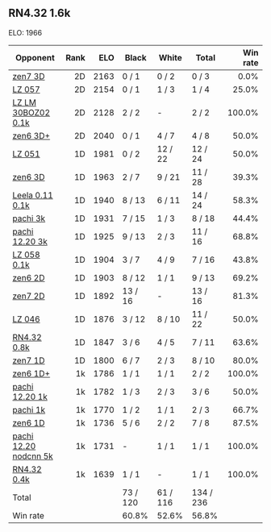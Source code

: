 ## RN4.32 1.6k ##

ELO: 1966

Opponent | Rank | ELO | Black | White | Total | Win rate
---------|-----:|----:|-------|-------|-------|-------:
[zen7 3D](zen7%203D.md) | 2D | 2163 | 0 / 1 | 0 / 2 | 0 / 3 | 0.0%
[LZ 057](LZ%20057.md) | 2D | 2154 | 0 / 1 | 1 / 3 | 1 / 4 | 25.0%
[LZ LM 30BOZ02 0.1k](LZ%20LM%2030BOZ02%200.1k.md) | 2D | 2128 | 2 / 2 | - | 2 / 2 | 100.0%
[zen6 3D+](zen6%203D+.md) | 2D | 2040 | 0 / 1 | 4 / 7 | 4 / 8 | 50.0%
[LZ 051](LZ%20051.md) | 1D | 1981 | 0 / 2 | 12 / 22 | 12 / 24 | 50.0%
[zen6 3D](zen6%203D.md) | 1D | 1963 | 2 / 7 | 9 / 21 | 11 / 28 | 39.3%
[Leela 0.11 0.1k](Leela%200.11%200.1k.md) | 1D | 1940 | 8 / 13 | 6 / 11 | 14 / 24 | 58.3%
[pachi 3k](pachi%203k.md) | 1D | 1931 | 7 / 15 | 1 / 3 | 8 / 18 | 44.4%
[pachi 12.20 3k](pachi%2012.20%203k.md) | 1D | 1925 | 9 / 13 | 2 / 3 | 11 / 16 | 68.8%
[LZ 058 0.1k](LZ%20058%200.1k.md) | 1D | 1904 | 3 / 7 | 4 / 9 | 7 / 16 | 43.8%
[zen6 2D](zen6%202D.md) | 1D | 1903 | 8 / 12 | 1 / 1 | 9 / 13 | 69.2%
[zen7 2D](zen7%202D.md) | 1D | 1892 | 13 / 16 | - | 13 / 16 | 81.3%
[LZ 046](LZ%20046.md) | 1D | 1876 | 3 / 12 | 8 / 10 | 11 / 22 | 50.0%
[RN4.32 0.8k](RN4.32%200.8k.md) | 1D | 1847 | 3 / 6 | 4 / 5 | 7 / 11 | 63.6%
[zen7 1D](zen7%201D.md) | 1D | 1800 | 6 / 7 | 2 / 3 | 8 / 10 | 80.0%
[zen6 1D+](zen6%201D+.md) | 1k | 1786 | 1 / 1 | 1 / 1 | 2 / 2 | 100.0%
[pachi 12.20 1k](pachi%2012.20%201k.md) | 1k | 1782 | 1 / 3 | 2 / 3 | 3 / 6 | 50.0%
[pachi 1k](pachi%201k.md) | 1k | 1770 | 1 / 2 | 1 / 1 | 2 / 3 | 66.7%
[zen6 1D](zen6%201D.md) | 1k | 1736 | 5 / 6 | 2 / 2 | 7 / 8 | 87.5%
[pachi 12.20 nodcnn 5k](pachi%2012.20%20nodcnn%205k.md) | 1k | 1731 | - | 1 / 1 | 1 / 1 | 100.0%
[RN4.32 0.4k](RN4.32%200.4k.md) | 1k | 1639 | 1 / 1 | - | 1 / 1 | 100.0%
Total | | | 73 / 120 | 61 / 116 | 134 / 236 | 
Win rate| | | 60.8% | 52.6% | 56.8% | 
